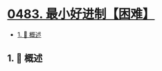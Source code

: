 # [0483. 最小好进制【困难】](https://github.com/tnotesjs/TNotes.leetcode/tree/main/notes/0483.%20%E6%9C%80%E5%B0%8F%E5%A5%BD%E8%BF%9B%E5%88%B6%E3%80%90%E5%9B%B0%E9%9A%BE%E3%80%91)

<!-- region:toc -->

- [1. 📝 概述](#1--概述)

<!-- endregion:toc -->

## 1. 📝 概述
